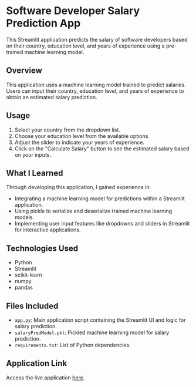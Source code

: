 # Software Developer Salary Prediction App

This Streamlit application predicts the salary of software developers based on their country, education level, and years of experience using a pre-trained machine learning model.

## Overview

This application uses a machine learning model trained to predict salaries. Users can input their country, education level, and years of experience to obtain an estimated salary prediction.

## Usage

1. Select your country from the dropdown list.
2. Choose your education level from the available options.
3. Adjust the slider to indicate your years of experience.
4. Click on the "Calculate Salary" button to see the estimated salary based on your inputs.

## What I Learned

Through developing this application, I gained experience in:

- Integrating a machine learning model for predictions within a Streamlit application.
- Using pickle to serialize and deserialize trained machine learning models.
- Implementing user input features like dropdowns and sliders in Streamlit for interactive applications.

## Technologies Used

- Python
- Streamlit
- scikit-learn
- numpy
- pandas

## Files Included

- `app.py`: Main application script containing the Streamlit UI and logic for salary prediction.
- `salaryPredModel.pkl`: Pickled machine learning model for salary prediction.
- `requirements.txt`: List of Python dependencies.

## Application Link

Access the live application [here](https://softwaresalaries-munam.streamlit.app/).

